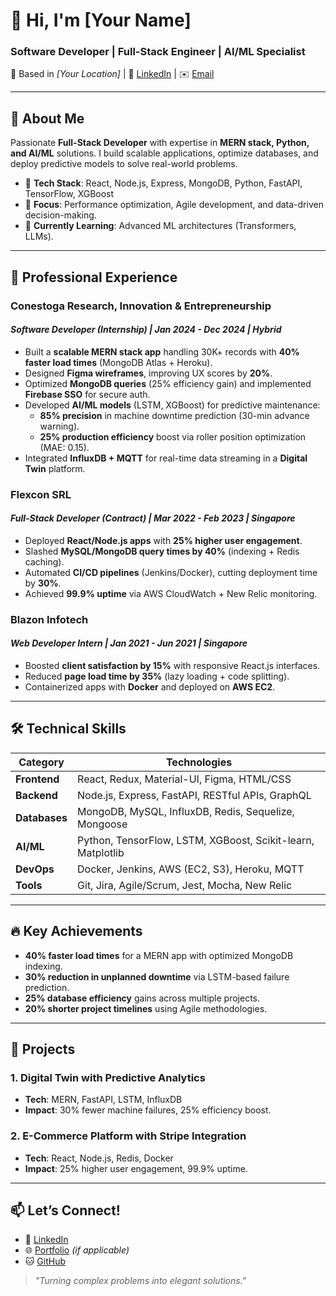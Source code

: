 # 👋 Hi, I'm [Your Name]  
### **Software Developer | Full-Stack Engineer | AI/ML Specialist**  
📍 Based in *[Your Location]* | 🔗 [LinkedIn](https://www.linkedin.com/in/yourprofile) | ✉️ [Email](mailto:youremail@example.com)  

---

## 🚀 **About Me**  
Passionate **Full-Stack Developer** with expertise in **MERN stack, Python, and AI/ML** solutions. I build scalable applications, optimize databases, and deploy predictive models to solve real-world problems.  
- 🔧 **Tech Stack**: React, Node.js, Express, MongoDB, Python, FastAPI, TensorFlow, XGBoost  
- 🎯 **Focus**: Performance optimization, Agile development, and data-driven decision-making.  
- 🌱 **Currently Learning**: Advanced ML architectures (Transformers, LLMs).  

---

## 💼 **Professional Experience**  

### **Conestoga Research, Innovation & Entrepreneurship**  
#### *Software Developer (Internship) | Jan 2024 - Dec 2024 | Hybrid*  
- Built a **scalable MERN stack app** handling 30K+ records with **40% faster load times** (MongoDB Atlas + Heroku).  
- Designed **Figma wireframes**, improving UX scores by **20%**.  
- Optimized **MongoDB queries** (25% efficiency gain) and implemented **Firebase SSO** for secure auth.  
- Developed **AI/ML models** (LSTM, XGBoost) for predictive maintenance:  
  - **85% precision** in machine downtime prediction (30-min advance warning).  
  - **25% production efficiency** boost via roller position optimization (MAE: 0.15).  
- Integrated **InfluxDB + MQTT** for real-time data streaming in a **Digital Twin** platform.  

### **Flexcon SRL**  
#### *Full-Stack Developer (Contract) | Mar 2022 - Feb 2023 | Singapore*  
- Deployed **React/Node.js apps** with **25% higher user engagement**.  
- Slashed **MySQL/MongoDB query times by 40%** (indexing + Redis caching).  
- Automated **CI/CD pipelines** (Jenkins/Docker), cutting deployment time by **30%**.  
- Achieved **99.9% uptime** via AWS CloudWatch + New Relic monitoring.  

### **Blazon Infotech**  
#### *Web Developer Intern | Jan 2021 - Jun 2021 | Singapore*  
- Boosted **client satisfaction by 15%** with responsive React.js interfaces.  
- Reduced **page load time by 35%** (lazy loading + code splitting).  
- Containerized apps with **Docker** and deployed on **AWS EC2**.  

---

## 🛠 **Technical Skills**  
| **Category**       | **Technologies**                                                                 |  
|--------------------|---------------------------------------------------------------------------------|  
| **Frontend**       | React, Redux, Material-UI, Figma, HTML/CSS                                      |  
| **Backend**        | Node.js, Express, FastAPI, RESTful APIs, GraphQL                                |  
| **Databases**      | MongoDB, MySQL, InfluxDB, Redis, Sequelize, Mongoose                            |  
| **AI/ML**         | Python, TensorFlow, LSTM, XGBoost, Scikit-learn, Matplotlib                     |  
| **DevOps**         | Docker, Jenkins, AWS (EC2, S3), Heroku, MQTT                                    |  
| **Tools**          | Git, Jira, Agile/Scrum, Jest, Mocha, New Relic                                  |  

---

## 🔥 **Key Achievements**  
- **40% faster load times** for a MERN app with optimized MongoDB indexing.  
- **30% reduction in unplanned downtime** via LSTM-based failure prediction.  
- **25% database efficiency** gains across multiple projects.  
- **20% shorter project timelines** using Agile methodologies.  

---

## 📂 **Projects**  
### **1. Digital Twin with Predictive Analytics**  
- **Tech**: MERN, FastAPI, LSTM, InfluxDB  
- **Impact**: 30% fewer machine failures, 25% efficiency boost.  

### **2. E-Commerce Platform with Stripe Integration**  
- **Tech**: React, Node.js, Redis, Docker  
- **Impact**: 25% higher user engagement, 99.9% uptime.  

---

## 📫 **Let’s Connect!**  
- 💼 [LinkedIn](https://www.linkedin.com/in/yourprofile)  
- 🌐 [Portfolio](https://yourportfolio.com) *(if applicable)*  
- 🐱 [GitHub](https://github.com/yourusername)  

> *"Turning complex problems into elegant solutions."*  

